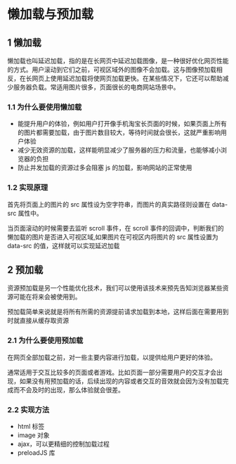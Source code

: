 # 懒加载与预加载

## 1 懒加载

懒加载也叫延迟加载，指的是在长网页中延迟加载图像，是一种很好优化网页性能的方式。用户滚动到它们之前，可视区域外的图像不会加载。这与图像预加载相反，在长网页上使用延迟加载将使网页加载更快。在某些情况下，它还可以帮助减少服务器负载。常适用图片很多，页面很长的电商网站场景中。

### 1.1 为什么要使用懒加载

- 能提升用户的体验，例如用户打开像手机淘宝长页面的时候，如果页面上所有的图片都需要加载，由于图片数目较大，等待时间就会很长，这就严重影响用户体验
- 减少无效资源的加载，这样能明显减少了服务器的压力和流量，也能够减小浏览器的负担
- 防止并发加载的资源过多会阻塞 js 的加载，影响网站的正常使用

### 1.2 实现原理

首先将页面上的图片的 src 属性设为空字符串，而图片的真实路径则设置在 data-src 属性中。

当页面滚动的时候需要去监听 scroll 事件，在 scroll 事件的回调中，判断我们的懒加载的图片是否进入可视区域,如果图片在可视区内将图片的 src 属性设置为 data-src 的值，这样就可以实现延迟加载

## 2 预加载

资源预加载是另一个性能优化技术，我们可以使用该技术来预先告知浏览器某些资源可能在将来会被使用到。

预加载简单来说就是将所有所需的资源提前请求加载到本地，这样后面在需要用到时就直接从缓存取资源

### 2.1 为什么要使用预加载

在网页全部加载之前，对一些主要内容进行加载，以提供给用户更好的体验。

通常适用于交互比较多的页面或者游戏。比如页面一部分需要用户的交互才会出现，如果没有用预加载的话，后续出现的内容或者交互的音效就会因为没有加载完成而不会及时的出现，那么体验就会很差。

### 2.2 实现方法

- html 标签
- image 对象
- ajax，可以更精细的控制加载过程
- preloadJS 库
